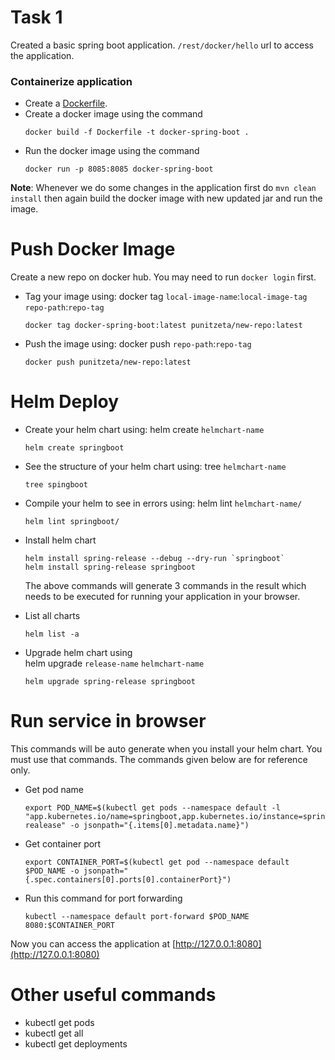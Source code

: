 # Task 1
Created a basic spring boot application. `/rest/docker/hello` url to access the application.
### Containerize application

- Create a [Dockerfile](./Dockerfile).
- Create a docker image using the command  
    ~~~
    docker build -f Dockerfile -t docker-spring-boot .
    ~~~
- Run the docker image using the command 
    ~~~
    docker run -p 8085:8085 docker-spring-boot
    ~~~

**Note**: Whenever we do some changes in the application first do `mvn clean install` then again build the 
docker image with new updated jar and run the image.
  
# Push Docker Image
Create a new repo on docker hub. You may need to run `docker login` first.
- Tag your image using:
docker tag `local-image-name`:`local-image-tag` `repo-path`:`repo-tag`
    ~~~
    docker tag docker-spring-boot:latest punitzeta/new-repo:latest
    ~~~
- Push the image using:
docker push `repo-path`:`repo-tag`
    ~~~
    docker push punitzeta/new-repo:latest
    ~~~

# Helm Deploy

- Create your helm chart using:
helm create `helmchart-name`
    ~~~
    helm create springboot
    ~~~

- See the structure of your helm chart using:
tree `helmchart-name`
    ~~~
    tree spingboot
    ~~~
- Compile your helm to see in errors using: helm lint `helmchart-name/`
    ~~~
    helm lint springboot/
    ~~~
- Install helm chart 
    ~~~
    helm install spring-release --debug --dry-run `springboot`
    helm install spring-release springboot
    ~~~
  The above commands will generate 3 commands in the result which needs to be executed for running your application in your
  browser.
- List all charts
    ~~~
    helm list -a
    ~~~
- Upgrade helm chart using   
helm upgrade `release-name` `helmchart-name`
    ~~~
    helm upgrade spring-release springboot
    ~~~

# Run service in browser
This commands will be auto generate when you install your helm chart. You must use that commands. The commands
given below are for reference only.
- Get pod name
    ~~~
    export POD_NAME=$(kubectl get pods --namespace default -l "app.kubernetes.io/name=springboot,app.kubernetes.io/instance=spring-realease" -o jsonpath="{.items[0].metadata.name}")
    ~~~

- Get container port 
    ~~~
    export CONTAINER_PORT=$(kubectl get pod --namespace default $POD_NAME -o jsonpath="{.spec.containers[0].ports[0].containerPort}")
    ~~~
 
- Run this command for port forwarding
    ~~~
    kubectl --namespace default port-forward $POD_NAME 8080:$CONTAINER_PORT
    ~~~

Now you can access the application at [http://127.0.0.1:8080](http://127.0.0.1:8080)

# Other useful commands 
- kubectl get pods
- kubectl get all
- kubectl get deployments
